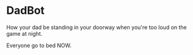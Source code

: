 # DadBot
How your dad be standing in your doorway when you're too loud on the game at night.  

Everyone go to bed NOW.
